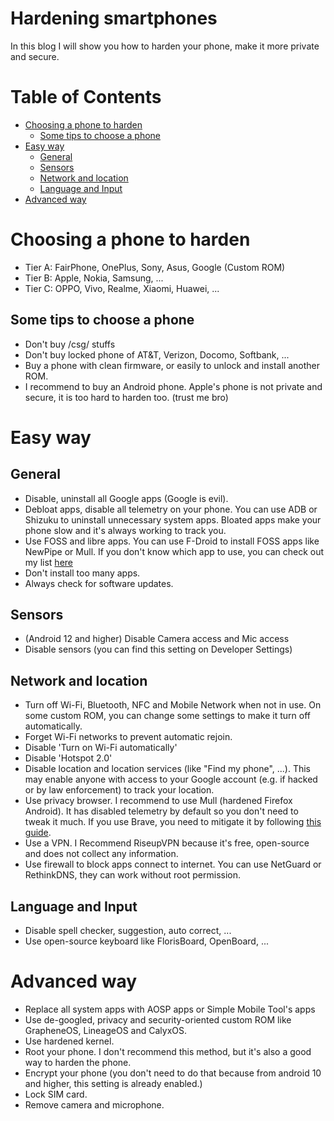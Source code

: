 # Hardening smartphones
In this blog I will show you how to harden your phone, make it more private and secure.

# Table of Contents
- [Choosing a phone to harden](#choosing-a-phone-to-harden)
    - [Some tips to choose a phone](#some-tips-to-choose-a-phone)
- [Easy way](#easy-way)
    - [General](#general)
    - [Sensors](#sensors)
    - [Network and location](#network-and-location)
    - [Language and Input](#language-and-input)
- [Advanced way](#advanced-way)

# Choosing a phone to harden
- Tier A: FairPhone, OnePlus, Sony, Asus, Google (Custom ROM)
- Tier B: Apple, Nokia, Samsung, ...
- Tier C: OPPO, Vivo, Realme, Xiaomi, Huawei, ...
## Some tips to choose a phone
- Don't buy /csg/ stuffs
- Don't buy locked phone of AT&T, Verizon, Docomo, Softbank, ...
- Buy a phone with clean firmware, or easily to unlock and install another ROM.
- I recommend to buy an Android phone. Apple's phone is not private and secure, it is too hard to harden too. (trust me bro)

# Easy way
## General
- Disable, uninstall all Google apps (Google is evil).
- Debloat apps, disable all telemetry on your phone. You can use ADB or Shizuku to uninstall unnecessary system apps. Bloated apps make your phone slow and it's always working to track you.
- Use FOSS and libre apps. You can use F-Droid to install FOSS apps like NewPipe or Mull. If you don't know which app to use, you can check out my list [here](https://github.com/p3nguin-kun/blogs/blob/main/android-apps-i-use.md)
- Don't install too many apps.
- Always check for software updates.

## Sensors
- (Android 12 and higher) Disable Camera access and Mic access
- Disable sensors (you can find this setting on Developer Settings)

## Network and location
- Turn off Wi-Fi, Bluetooth, NFC and Mobile Network when not in use. On some custom ROM, you can change some settings to make it turn off automatically.
- Forget Wi-Fi networks to prevent automatic rejoin.
- Disable 'Turn on Wi-Fi automatically'
- Disable 'Hotspot 2.0'
- Disable location and location services (like "Find my phone", ...). This may enable anyone with access to your Google account (e.g. if hacked or by law enforcement) to track your location.
- Use privacy browser. I recommend to use Mull (hardened Firefox Android). It has disabled telemetry by default so you don't need to tweak it much. If you use Brave, you need to mitigate it by following [this guide](https://github.com/p3nguin-kun/blogs/blob/main/mitigate-brave.md).
- Use a VPN. I Recommend RiseupVPN because it's free, open-source and does not collect any information.
- Use firewall to block apps connect to internet. You can use NetGuard or RethinkDNS, they can work without root permission.

## Language and Input
- Disable spell checker, suggestion, auto correct, ...
- Use open-source keyboard like FlorisBoard, OpenBoard, ...

# Advanced way
- Replace all system apps with AOSP apps or Simple Mobile Tool's apps
- Use de-googled, privacy and security-oriented custom ROM like GrapheneOS, LineageOS and CalyxOS.
- Use hardened kernel.
- Root your phone. I don't recommend this method, but it's also a good way to harden the phone.
- Encrypt your phone (you don't need to do that because from android 10 and higher, this setting is already enabled.)
- Lock SIM card.
- Remove camera and microphone.

